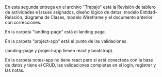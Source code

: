 En esta segunda entrega en el archivo "Trabajo" está la Revisión de tablero de actividades e Issues asignados, diseño lógico de datos,
modelo Entidad-Relación, diagrama de Clases, modelo Wireframe y el documento anterior con correcciones.

En la carpeta "landing-page" está el landing page.

En la carpeta "project-app" está el punto de las validaciones.

(landing-page y project-app tienen react y bootstrap).

En la carpeta notes-app no tiene react pero si está conectada con la base de datos y tiene el CRUD, las validaciones completas en el login, registrer y las notas.
